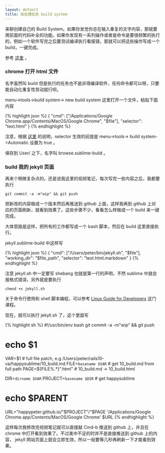 ```yaml
---
layout: default
title: 批处理任务 build system
---
```


来聊创建自己的 Build System。如果你发觉你总在输入重复的文字内容，那就要用前面的代码补全的功能。如果你发现有一系列操作或者是命令是要很频繁的执行的，例如一个软件写完之后要测试编译执行看报错，那就可以把这些操作写成一个 build，一键完成。

参考 [这里](http://sublime-text-unofficial-documentation.readthedocs.org/en/latest/reference/build_systems.html) 。

### chrome 打开 html 文件

名字虽然叫 build 但是执行的任务也不是非得编译软件，任何命令都可以呀，只要能自动化重复性劳动就行呗。

menu->tools->build system-> new build system 这里打开一个文件，粘贴下面内容

{% highlight json %}
{
  "cmd": ["/Applications/Google Chrome.app/Contents/MacOS/Google Chrome", "$file"],
  "selector": "text.html"
}
{% endhighlight %}

注意，根据 [这里](http://sublime-text-unofficial-documentation.readthedocs.org/en/latest/reference/build_systems/configuration.html) 的说明，selector 生效的前提是 menu->tools-> build system->Automatic 设置为 true 。

保存到 User/ 之下，名字叫 browse.sublime-build 。

### build 我的 jekyll 页面

再来个稍微复杂点的。还是说我这里的视频笔记，每次写完一些内容之后，我都要执行

    git commit -a -m"wip" && git push

把新改的内容做成一个版本然后再推送到 github 上面，这样我再到 github 上对应的页面刷新，就看到效果了。这些步骤不少，看看怎么样做成一个 build 来一键完成。

大体思路是这样，把所有的工作都写成一个 bash 脚本，然后在 build 这里直接执行。

jekyll.sublime-build 中这样写

{% highlight json %}
{
    "cmd": ["/Users/peter/bin/jekyll.sh", "$file"],
    "working_dir": "$file_path",
    "selector": "text.html.markdown"
}
{% endhighlight %}

注意 jekyll.sh 中一定要写 shebang 也就是第一行的声明，不然 sublime 中就会报格式错误，另外就是要执行

    chmod +x jekyll.sh

关于命令行使用和 shell 脚本编程，可以参考 [Linux Guide for Developers](http://www.imooc.com/view/181) 这门课程。

现在，就可以执行 jekyll.sh 了，这个里面写

{% highlight sh %}
#!/usr/bin/env bash
git commit -a -m"wip" && git push
# echo  $1
VAR=$1 # full file patch, e.g /Users/peter/rails10-va/happysublime/10_build.md
FILE=`basename $VAR` # get 10_build.md from full path
PAGE=${FILE%.*}".html" # 10_build.md -> 10_build.html

DIR=`dirname $VAR`
PROJECT=`basename $DIR` # get happysublime
# echo $PARENT
URL="happypeter.github.io/"$PROJECT"/"$PAGE
'/Applications/Google Chrome.app/Contents/MacOS/Google Chrome' $URL
{% endhighlight %}

这样每次我修改完视频笔记就可以直接敲 Cmd-b 推送到 github 上，并且在 chrome 中打开看到效果了。不过美中不足的时并不是直接推送到 github 上的内容，
jekyll 网站页面上就会立即生效，所以一般要等几秒再刷新一下才能看到效果。


<!-- https://code.tutsplus.com/courses/perfect-workflow-in-sublime-text-2/lessons/custom-builds -->
